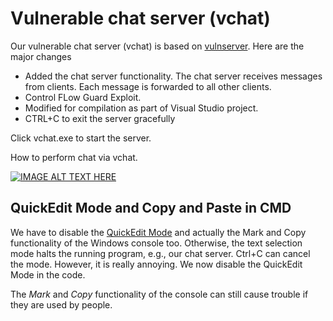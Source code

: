 # Vulnerable chat server (vchat)

Our vulnerable chat server (vchat) is based on [vulnserver](http://thegreycorner.com/vulnserver.html). Here are the major changes
- Added the chat server functionality. The chat server receives messages from clients. Each message is forwarded to all other clients.
- Control FLow Guard Exploit.
- Modified for compilation as part of Visual Studio project.
- CTRL+C to exit the server gracefully

Click vchat.exe to start the server.

How to perform chat via vchat.

[![IMAGE ALT TEXT HERE](https://img.youtube.com/vi/fIcf5A0CCHU/0.jpg)](https://youtu.be/fIcf5A0CCHU)

## QuickEdit Mode and Copy and Paste in CMD

We have to disable the [QuickEdit Mode](https://stackoverflow.com/questions/48192465/accept-blocks-with-pending-connections-ctrlc-unblocks) and actually the Mark and Copy functionality of the Windows console too. Otherwise, the text selection mode halts the running program, e.g., our chat server. Ctrl+C can cancel the mode. However, it is really annoying. We now disable the QuickEdit Mode in the code. 

The *Mark* and *Copy* functionality of the console can still cause trouble if they are used by people.